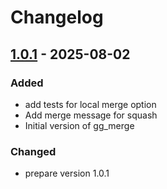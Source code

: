 # Changelog

## [1.0.1] - 2025-08-02

### Added

- add tests for local merge option
- Add merge message for squash
- Initial version of gg\_merge

### Changed

- prepare version 1.0.1

[1.0.1]: https://github.com/inlavigo/gg_merge/tag/%tag
